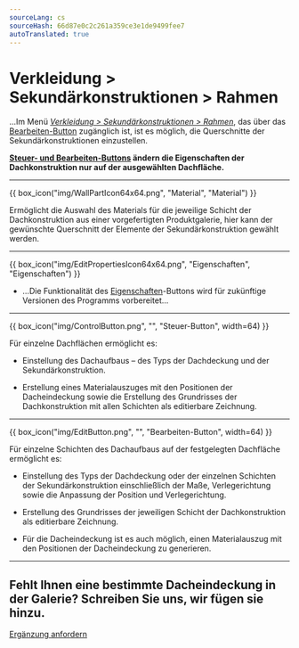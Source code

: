 ```yaml
---
sourceLang: cs
sourceHash: 66d87e0c2c261a359ce3e1de9499fee7
autoTranslated: true
---
```


<h1>Verkleidung > Sekundärkonstruktionen > Rahmen</h1>

<p>...Im Menü <u><i>Verkleidung > Sekundärkonstruktionen > Rahmen</i></u>, das über das <u>Bearbeiten-Button</u> zugänglich ist, ist es möglich, die Querschnitte der Sekundärkonstruktionen einzustellen.</p>

<p><b><u>Steuer- und Bearbeiten-Buttons</u> ändern die Eigenschaften der Dachkonstruktion nur auf der ausgewählten Dachfläche.</b></p>

<hr class="main"> <!-- Vodorovná čára jako oddělovač sekce -->

{{ box_icon("img/WallPartIcon64x64.png", "Material", "Material") }}

<p>
  Ermöglicht die Auswahl des Materials für die jeweilige Schicht der Dachkonstruktion aus einer vorgefertigten Produktgalerie, hier kann der gewünschte Querschnitt der Elemente der Sekundärkonstruktion gewählt werden.
</p>

<hr class="main"> <!-- Vodorovná čára jako oddělovač sekce -->

{{ box_icon("img/EditPropertiesIcon64x64.png", "Eigenschaften", "Eigenschaften") }}

<ul>
<li><p>...Die Funktionalität des <u>Eigenschaften</u>-Buttons wird für zukünftige Versionen des Programms vorbereitet...</p></li>
</ul>

<hr class="main"> <!-- Vodorovná čára jako oddělovač sekce -->

{{ box_icon("img/ControlButton.png", "", "Steuer-Button", width=64) }}

<p>Für einzelne Dachflächen ermöglicht es:</p>

<ul>
  <li><p>Einstellung des Dachaufbaus – des Typs der Dachdeckung und der Sekundärkonstruktion.</p></li>
  <li><p>Erstellung eines Materialauszuges mit den Positionen der Dacheindeckung sowie die Erstellung des Grundrisses der Dachkonstruktion mit allen Schichten als editierbare Zeichnung.</p></li>
</ul>

<hr class="main"> <!-- Vodorovná čára jako oddělovač sekce -->

{{ box_icon("img/EditButton.png", "", "Bearbeiten-Button", width=64) }}

<p>Für einzelne Schichten des Dachaufbaus auf der festgelegten Dachfläche ermöglicht es:</p>

<ul>
  <li><p>Einstellung des Typs der Dachdeckung oder der einzelnen Schichten der Sekundärkonstruktion einschließlich der Maße, Verlegerichtung sowie die Anpassung der Position und Verlegerichtung.</p></li>
  <li><p>Erstellung des Grundrisses der jeweiligen Schicht der Dachkonstruktion als editierbare Zeichnung.</p></li>
  <li><p>Für die Dacheindeckung ist es auch möglich, einen Materialauszug mit den Positionen der Dacheindeckung zu generieren.</p></li>
</ul>

<hr class="main"> <!-- Vodorovná čára jako oddělovač sekce -->

<h2>Fehlt Ihnen eine bestimmte Dacheindeckung in der Galerie? Schreiben Sie uns, wir fügen sie hinzu.</h2>
<a href="mailto:jiri.podval@histruct.com?subject=Dotaz na HiStruct konfigurátor budov" class="btn">
  Ergänzung anfordern
</a>

<!-- product: HiStruct Roofs -->